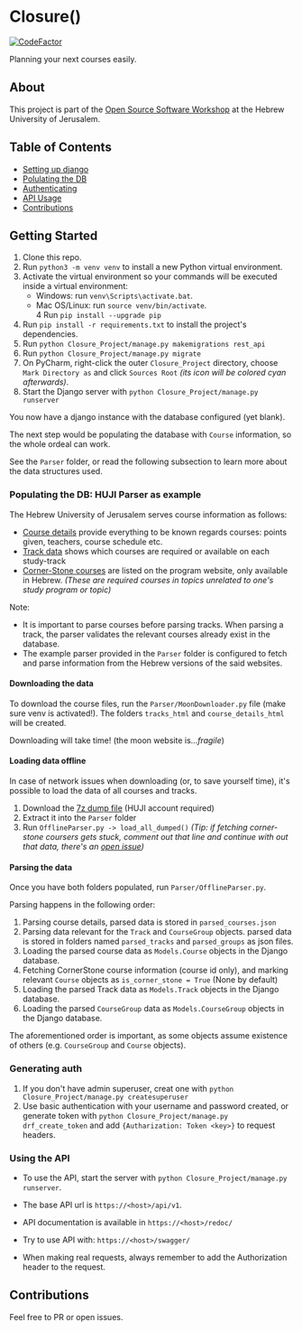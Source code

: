 # Closure() #
[![CodeFactor](https://www.codefactor.io/repository/github/scdor/closure/badge)](https://www.codefactor.io/repository/github/scdor/closure)

Planning your next courses easily.

## About ##

This project is part of
the [Open Source Software Workshop](https://shnaton.huji.ac.il/index.php/NewSyl/67118/2/) at
the Hebrew University of Jerusalem.


## Table of Contents

- [Setting up django](#instructions)
- [Polulating the DB](#HUJIex)
- [Authenticating](#generatingAuth)
- [API Usage](#usetheapi)
- [Contributions](#contribute)


<a name="instructions"/>

## Getting Started ##

1. Clone this repo.
2. Run `python3 -m venv venv` to install a new Python virtual environment.
3. Activate the virtual environment so your commands will be executed inside a virtual environment: 
    - Windows: run `venv\Scripts\activate.bat`. 
    - Mac OS/Linux: run `source venv/bin/activate`. <br> 
4  Run `pip install --upgrade pip` 
5. Run `pip install -r requirements.txt` to install the project's dependencies.
6. Run `python Closure_Project/manage.py makemigrations rest_api`
7. Run `python Closure_Project/manage.py migrate`
8. On PyCharm, right-click the outer `Closure_Project` directory, choose `Mark Directory as` and click `Sources Root` _(its icon will be colored cyan afterwards)_.
9. Start the Django server with `python Closure_Project/manage.py runserver`

You now have a django instance with the database configured (yet blank).

The next step would be populating the database with `Course` information, so the whole ordeal
can work.

See the `Parser` folder, or read the following subsection to learn more about the data
structures used.

<a name="HUJIex"/>

### Populating the DB: HUJI Parser as example ###

The Hebrew University of Jerusalem serves course information as follows:

- [Course details](http://moon.cc.huji.ac.il/nano/pages/wfrCourse.aspx?faculty=2&year=2021&courseId=67118&language=en)
  provide everything to be known regards courses: points given, teachers, course schedule etc.
- [Track data](http://moon.cc.huji.ac.il/nano/pages/wfrMaslulDetails.aspx?year=2021&faculty=2&entityId=521&chugId=521&degreeCode=71&maslulId=23010&language=en)
  shows which courses are required or available on each study-track
- [Corner-Stone courses](https://ap.huji.ac.il/%D7%A8%D7%95%D7%97-%D7%9C%D7%A4%D7%99-%D7%A7%D7%9E%D7%A4%D7%95%D7%A1%D7%99%D7%9D-%D7%A9%D7%95%D7%A0%D7%99%D7%9D/%D7%A7%D7%95%D7%A8%D7%A1-%D7%9E%D7%A7%D7%95%D7%95%D7%9F)
  are listed on the program website, only available in Hebrew. _(These are required courses in
  topics unrelated to one's study program or topic)_

Note: 
* It is important to parse courses before parsing tracks. When parsing a track, the parser validates the relevant courses already exist in the database. 
* The example parser provided in the `Parser` folder is configured to fetch and parse
information from the Hebrew versions of the said websites.


#### Downloading the data ####
To download the course files, run the `Parser/MoonDownloader.py` file (make sure venv is activated!). The folders `tracks_html` and `course_details_html` will be created.

Downloading will take time! (the moon website is..._fragile_)

#### Loading data offline ####
In case of network issues when downloading (or, to save yourself time), it's possible to load the data of all courses and tracks. 
1. Download the [7z dump file](https://drive.google.com/file/d/1TQSQ--VWFKt0CCZlBOZRUxKuH6Y6u0DL/view?usp=sharing) (HUJI account required)
2. Extract it into the `Parser` folder
3. Run `OfflineParser.py -> load_all_dumped()` _(Tip: if fetching corner-stone coursers gets stuck, comment out that line and continue with out that data, there's an [open issue](https://github.com/ScDor/Closure/issues/4))_

#### Parsing the data ####
Once you have both folders populated, run `Parser/OfflineParser.py`.

Parsing happens in the following order:
1. Parsing course details, parsed data is stored in `parsed_courses.json`
2. Parsing data relevant for the `Track` and `CourseGroup` objects. parsed data is stored in folders named `parsed_tracks` and `parsed_groups` as json files.
3. Loading the parsed course data as `Models.Course` objects in the Django database. 
4. Fetching CornerStone course information (course id only), and marking relevant `Course` objects as `is_corner_stone = True` (None by default)
5. Loading the parsed Track data as `Models.Track` objects in the Django database. 
6. Loading the parsed `CourseGroup` data as `Models.CourseGroup` objects in the Django database. 

The aforementioned order is important, as some objects assume existence of others (e.g. `CourseGroup` and `Course` objects).

<a name="generatingAuth"/>

### Generating auth ###
1. If you don't have admin superuser, creat one with `python Closure_Project/manage.py createsuperuser`
2. Use basic authentication with your username and password created, or generate token with `python Closure_Project/manage.py drf_create_token` and add `{Autharization: Token <key>}` to request headers.

<a name="usetheapi"/>

### Using the API ###
- To use the API, start the server with `python Closure_Project/manage.py runserver`.

- The base API url is `https://<host>/api/v1`.
- API documentation is available in `https://<host>/redoc/`
- Try to use API with: `https://<host>/swagger/`
- When making real requests, always remember to add the Authorization header to the request.

<a name="contribute"/>

## Contributions ##

Feel free to PR or open issues.
